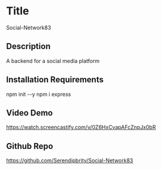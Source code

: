 # Title
Social-Network83

## Description
A backend for a social media platform

## Installation Requirements
npm init --y
npm i express


## Video Demo
https://watch.screencastify.com/v/0Z6HxCvapAFcZnpJx0bR


## Github Repo
https://github.com/Serendipbrity/Social-Network83

